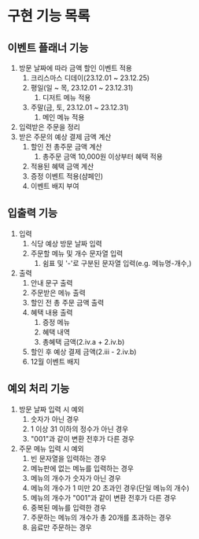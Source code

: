 # 구현 기능 목록
## 이벤트 플래너 기능
1. 방문 날짜에 따라 금액 할인 이벤트 적용
   1. 크리스마스 디데이(23.12.01 ~ 23.12.25)
   2. 평일(일 ~ 목, 23.12.01 ~ 23.12.31)
      1. 디저트 메뉴 적용
   3. 주말(금, 토, 23.12.01 ~ 23.12.31)
      1. 메인 메뉴 적용
2. 입력받은 주문을 정리
3. 받은 주문의 예상 결제 금액 계산
   1. 할인 전 총주문 금액 계산
      1. 총주문 금액 10,000원 이상부터 혜택 적용
   2. 적용된 혜택 금액 계산
   3. 증정 이벤트 적용(샴페인)
   4. 이벤트 배지 부여

## 입출력 기능
1. 입력
   1. 식당 예상 방문 날짜 입력
   2. 주문할 메뉴 및 개수 문자열 입력
      1. 쉼표 및 '-'로 구분된 문자열 입력(e.g. 메뉴명-개수,)
2. 출력
   1. 안내 문구 출력
   2. 주문받은 메뉴 출력
   3. 할인 전 총 주문 금액 출력
   4. 혜택 내용 출력
      1. 증정 메뉴
      2. 혜택 내역
      3. 총혜택 금액(2.iv.a + 2.iv.b)
   5. 할인 후 예상 결제 금액(2.iii - 2.iv.b)
   6. 12월 이벤트 배지

## 예외 처리 기능
1. 방문 날짜 입력 시 예외
   1. 숫자가 아닌 경우
   2. 1 이상 31 이하의 정수가 아닌 경우
   3. "001"과 같이 변환 전후가 다른 경우
2. 주문 메뉴 입력 시 예외
   1. 빈 문자열을 입력하는 경우
   2. 메뉴판에 없는 메뉴를 입력하는 경우
   3. 메뉴의 개수가 숫자가 아닌 경우
   4. 메뉴의 개수가 1 미만 20 초과인 경우(단일 메뉴의 개수)
   5. 메뉴의 개수가 "001"과 같이 변환 전후가 다른 경우
   6. 중복된 메뉴를 입력한 경우
   7. 주문하는 메뉴의 개수가 총 20개를 초과하는 경우
   8. 음료만 주문하는 경우
